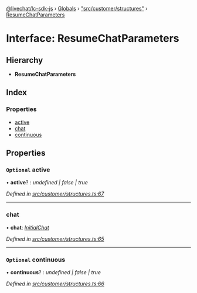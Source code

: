 [@livechat/lc-sdk-js](../README.md) › [Globals](../globals.md) › ["src/customer/structures"](../modules/_src_customer_structures_.md) › [ResumeChatParameters](_src_customer_structures_.resumechatparameters.md)

# Interface: ResumeChatParameters

## Hierarchy

* **ResumeChatParameters**

## Index

### Properties

* [active](_src_customer_structures_.resumechatparameters.md#optional-active)
* [chat](_src_customer_structures_.resumechatparameters.md#chat)
* [continuous](_src_customer_structures_.resumechatparameters.md#optional-continuous)

## Properties

### `Optional` active

• **active**? : *undefined | false | true*

*Defined in [src/customer/structures.ts:67](https://github.com/livechat/lc-sdk-js/blob/adb7bb1/src/customer/structures.ts#L67)*

___

###  chat

• **chat**: *[InitialChat](_src_objects_index_.initialchat.md)*

*Defined in [src/customer/structures.ts:65](https://github.com/livechat/lc-sdk-js/blob/adb7bb1/src/customer/structures.ts#L65)*

___

### `Optional` continuous

• **continuous**? : *undefined | false | true*

*Defined in [src/customer/structures.ts:66](https://github.com/livechat/lc-sdk-js/blob/adb7bb1/src/customer/structures.ts#L66)*

